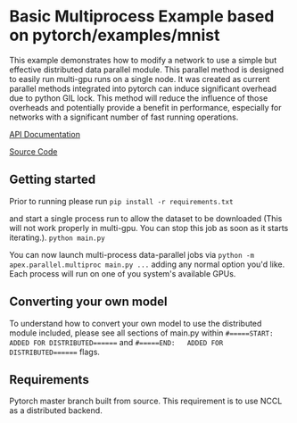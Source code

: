 # Basic Multiprocess Example based on pytorch/examples/mnist

This example demonstrates how to modify a network to use a simple but effective distributed data parallel module. This parallel method is designed to easily run multi-gpu runs on a single node. It was created as current parallel methods integrated into pytorch can induce significant overhead due to python GIL lock. This method will reduce the influence of those overheads and potentially provide a benefit in performance, especially for networks with a significant number of fast running operations.

[API Documentation](https://nvidia.github.io/apex/parallel.html)

[Source Code](https://github.com/NVIDIA/apex/tree/master/apex/parallel)

## Getting started
Prior to running please run
```pip install -r requirements.txt```

and start a single process run to allow the dataset to be downloaded (This will not work properly in multi-gpu. You can stop this job as soon as it starts iterating.).
```python main.py```

You can now launch multi-process data-parallel jobs via
```python -m apex.parallel.multiproc main.py ...```
adding any normal option you'd like.  Each process will run on one of you system's available GPUs.

## Converting your own model
To understand how to convert your own model to use the distributed module included, please see all sections of main.py within ```#=====START: ADDED FOR DISTRIBUTED======``` and ```#=====END:   ADDED FOR DISTRIBUTED======``` flags.

## Requirements
Pytorch master branch built from source. This requirement is to use NCCL as a distributed backend.
